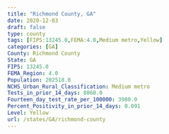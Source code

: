 ```yaml
---
title: "Richmond County, GA"
date: 2020-12-03
draft: false
type: county
tags: [FIPS:13245.0,FEMA:4.0,Medium metro,Yellow]
categories: [GA]
County: Richmond County
State: GA
FIPS: 13245.0
FEMA_Region: 4.0
Population: 202518.0
NCHS_Urban_Rural_Classification: Medium metro
Tests_in_prior_14_days: 8060.0
Fourteen_day_test_rate_per_100000: 3980.0
Percent_Positivity_in_prior_14_days: 0.091
Level: Yellow
url: /states/GA/richmond-county
---
```



